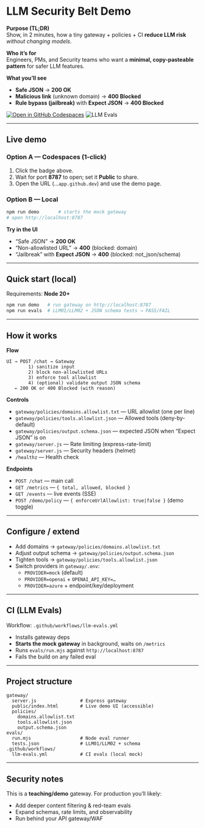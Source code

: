 # LLM Security Belt Demo

**Purpose (TL;DR)**  
Show, in 2 minutes, how a tiny gateway + policies + CI **reduce LLM risk** *without changing models*.

**Who it’s for**  
Engineers, PMs, and Security teams who want a **minimal, copy-pasteable pattern** for safer LLM features.

**What you’ll see**  
- **Safe JSON** → **200 OK** 
- **Malicious link** (unknown domain) → **400 Blocked**
- **Rule bypass (jailbreak)** with **Expect JSON** → **400 Blocked**

[![Open in GitHub Codespaces](https://github.com/codespaces/badge.svg)](https://codespaces.new/msyber/llm-security-belt?quickstart=1)
![LLM Evals](https://github.com/msyber/llm-security-belt/actions/workflows/llm-evals.yml/badge.svg)

---

## Live demo

### Option A — Codespaces (1-click)
1. Click the badge above.  
2. Wait for port **8787** to open; set it **Public** to share.  
3. Open the URL (…`app.github.dev`) and use the demo page.

### Option B — Local
```bash
npm run demo       # starts the mock gateway
# open http://localhost:8787
```

**Try in the UI**
- “Safe JSON” → **200 OK**  
- “Non-allowlisted URL” → **400** (blocked: domain)  
- “Jailbreak” with **Expect JSON** → **400** (blocked: not_json/schema)

---

## Quick start (local)
Requirements: **Node 20+**
```bash
npm run demo   # run gateway on http://localhost:8787
npm run evals  # LLM01/LLM02 + JSON schema tests → PASS/FAIL
```

---

## How it works

**Flow**
```
UI → POST /chat → Gateway
        1) sanitize input
        2) block non-allowlisted URLs
        3) enforce tool allowlist
        4) (optional) validate output JSON schema
   ← 200 OK or 400 Blocked (with reason)
```

**Controls**
- `gateway/policies/domains.allowlist.txt` — URL allowlist (one per line)  
- `gateway/policies/tools.allowlist.json` — Allowed tools (deny-by-default)
- `gateway/policies/output.schema.json` — expected JSON when “Expect JSON” is on
- `gateway/server.js` — Rate limiting (express-rate-limit)
- `gateway/server.js` — Security headers (helmet)
- `/healthz` — Health check

**Endpoints**
- `POST /chat` — main call  
- `GET /metrics` — `{ total, allowed, blocked }`  
- `GET /events` — live events (SSE)  
- `POST /demo/policy` — `{ enforceUrlAllowlist: true|false }` (demo toggle)

---

## Configure / extend

- Add domains → `gateway/policies/domains.allowlist.txt`  
- Adjust output schema → `gateway/policies/output.schema.json`  
- Tighten tools → `gateway/policies/tools.allowlist.json`  
- Switch providers in `gateway/.env`:
  - `PROVIDER=mock` (default)
  - `PROVIDER=openai` + `OPENAI_API_KEY=…`
  - `PROVIDER=azure` + endpoint/key/deployment

---

## CI (LLM Evals)

Workflow: `.github/workflows/llm-evals.yml`
- Installs gateway deps  
- **Starts the mock gateway** in background, waits on `/metrics`  
- Runs `evals/run.mjs` against `http://localhost:8787`  
- Fails the build on any failed eval

---

## Project structure
```
gateway/
  server.js                # Express gateway
  public/index.html        # Live demo UI (accessible)
  policies/
    domains.allowlist.txt
    tools.allowlist.json
    output.schema.json
evals/
  run.mjs                  # Node eval runner
  tests.json               # LLM01/LLM02 + schema
.github/workflows/
  llm-evals.yml            # CI evals (local mock)
```

---

## Security notes

This is a **teaching/demo** gateway. For production you’ll likely:
- Add deeper content filtering & red-team evals
- Expand schemas, rate limits, and observability
- Run behind your API gateway/WAF